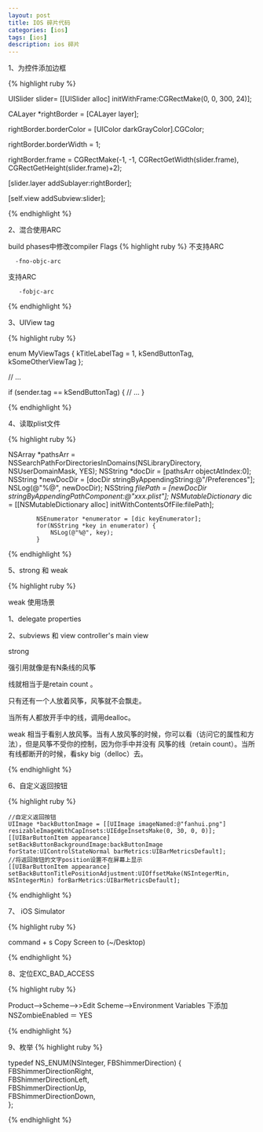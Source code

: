 ```yaml
---
layout: post
title: IOS 碎片代码
categories: [ios]
tags: [ios]
description: ios 碎片
---
```


1、为控件添加边框

{% highlight ruby %}

UISlider slider= [[UISlider alloc] initWithFrame:CGRectMake(0, 0, 300, 24)];

CALayer *rightBorder = [CALayer layer];

rightBorder.borderColor = [UIColor darkGrayColor].CGColor;

rightBorder.borderWidth = 1;

rightBorder.frame = CGRectMake(-1, -1, CGRectGetWidth(slider.frame), 
                                   CGRectGetHeight(slider.frame)+2);

[slider.layer addSublayer:rightBorder];

[self.view addSubview:slider];

{% endhighlight %}

2、混合使用ARC

build phases中修改compiler Flags
{% highlight ruby %}
不支持ARC

      -fno-objc-arc

支持ARC

       -fobjc-arc

{% endhighlight %}

3、UIView tag

{% highlight ruby %}

enum MyViewTags {
    kTitleLabelTag = 1,
    kSendButtonTag,
    kSomeOtherViewTag
};

// ...

if (sender.tag == kSendButtonTag) {
    // ...
}

{% endhighlight %}

4、读取plist文件

{% highlight ruby %}

 NSArray *pathsArr = NSSearchPathForDirectoriesInDomains(NSLibraryDirectory, NSUserDomainMask, YES);
            NSString *docDir = [pathsArr objectAtIndex:0];
            NSString *newDocDir = [docDir stringByAppendingString:@"/Preferences"];
            NSLog(@"%@", newDocDir);
            NSString *filePath = [newDocDir stringByAppendingPathComponent:@"xxx.plist"];
            NSMutableDictionary* dic = [[NSMutableDictionary alloc] initWithContentsOfFile:filePath];

            NSEnumerator *enumerator = [dic keyEnumerator];
            for(NSString *key in enumerator) {
                NSLog(@"%@", key);
            }

{% endhighlight %}


5、strong 和 weak 

{% highlight ruby %}

weak 使用场景

1、delegate properties  

2、subviews 和 view controller's main view

strong 

强引用就像是有N条线的风筝

线就相当于是retain count 。

只有还有一个人放着风筝，风筝就不会飘走。

当所有人都放开手中的线，调用dealloc。

weak 相当于看别人放风筝。当有人放风筝的时候，你可以看（访问它的属性和方法），但是风筝不受你的控制，因为你手中并没有
风筝的线（retain count）。当所有线都断开的时候，看sky big（delloc）去。

{% endhighlight %}


6、自定义返回按钮

{% highlight ruby %}

	//自定义返回按钮
	UIImage *backButtonImage = [[UIImage imageNamed:@"fanhui.png"] resizableImageWithCapInsets:UIEdgeInsetsMake(0, 30, 0, 0)];
	[[UIBarButtonItem appearance] setBackButtonBackgroundImage:backButtonImage forState:UIControlStateNormal barMetrics:UIBarMetricsDefault];
	//将返回按钮的文字position设置不在屏幕上显示
	[[UIBarButtonItem appearance] setBackButtonTitlePositionAdjustment:UIOffsetMake(NSIntegerMin, NSIntegerMin) forBarMetrics:UIBarMetricsDefault];

{% endhighlight %}

7、 iOS Simulator 

{% highlight ruby %}

 command + s  Copy Screen to (~/Desktop)

{% endhighlight %}



8、定位EXC_BAD_ACCESS

{% highlight ruby %}

Product-->Scheme-->>Edit Scheme-->Environment Variables
下添加NSZombieEnabled ＝ YES

{% endhighlight %}


9、枚举
{% highlight ruby %}

typedef NS_ENUM(NSInteger, FBShimmerDirection) {
    FBShimmerDirectionRight,    
    FBShimmerDirectionLeft,   
    FBShimmerDirectionUp,      
    FBShimmerDirectionDown,     
};

{% endhighlight %}







